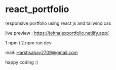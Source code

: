 # react_portfolio
responsive portfolio using react js and tailwind css

live preview : https://johnalexportfolio.netlify.app/

1.npm i
2.npm run dev

mail: Harshsahay2709@gmail.com

happy coding :)

